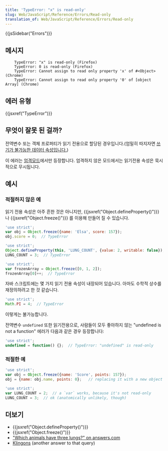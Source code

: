 ```yaml
---
title: 'TypeError: "x" is read-only'
slug: Web/JavaScript/Reference/Errors/Read-only
translation_of: Web/JavaScript/Reference/Errors/Read-only
---
```

{{jsSidebar("Errors")}}

## 메시지

```
    TypeError: "x" is read-only (Firefox)
    TypeError: 0 is read-only (Firefox)
    TypeError: Cannot assign to read only property 'x' of #<Object> (Chrome)
    TypeError: Cannot assign to read only property '0' of [object Array] (Chrome)
```

## 에러 유형

{{jsxref("TypeError")}}

## 무엇이 잘못 된 걸까?

전역변수 또는 객체 프로퍼티가 읽기 전용으로 할당된 경우입니다.(엄밀히 따지자면 [쓰기가 불가능한 데이터 속성입니다.](/en-US/docs/Web/JavaScript/Reference/Global_Objects/Object/defineProperty#Writable_attribute))

이 에러는 [엄격모드](/en-US/docs/Web/JavaScript/Reference/Strict_mode)에서만 등장합니다. 엄격하지 않은 모드에서는 읽기전용 속성은 묵시적으로 무시됩니다.

## 예시

### 적절하지 않은 예

읽기 전용 속성은 아주 흔한 것은 아니지만, {{jsxref("Object.defineProperty()")}} 나 {{jsxref("Object.freeze()")}} 를 이용해 만들어 질 수 있습니다.

```js example-bad
'use strict';
var obj = Object.freeze({name: 'Elsa', score: 157});
obj.score = 0;  // TypeError

'use strict';
Object.defineProperty(this, 'LUNG_COUNT', {value: 2, writable: false});
LUNG_COUNT = 3;  // TypeError

'use strict';
var frozenArray = Object.freeze([0, 1, 2]);
frozenArray[0]++;  // TypeError
```

자바 스크립트에는 몇 가지 읽기 전용 속성이 내장되어 있습니다. 아마도 수학적 상수를 재정의하려고 한 것 같습니다.

```js example-bad
'use strict';
Math.PI = 4;  // TypeError
```

이렇게는 불가능합니다.

전역변수 `undefined` 또한 읽기전용으로, 사람들이 모두 좋아하지 않는 "undefined is not a function" 에러가 다음과 같은 경우 등장합니다:

```js example-bad
'use strict';
undefined = function() {};  // TypeError: "undefined" is read-only
```

### 적절한 예

```js example-good
'use strict';
var obj = Object.freeze({name: 'Score', points: 157});
obj = {name: obj.name, points: 0};   // replacing it with a new object works

'use strict';
var LUNG_COUNT = 2;  // a `var` works, because it's not read-only
LUNG_COUNT = 3;  // ok (anatomically unlikely, though)
```

## 더보기

- {{jsxref("Object.defineProperty()")}}
- {{jsxref("Object.freeze()")}}
- ["Which animals have three lungs?" on answers.com](https://www.answers.com/Q/Which_animals_have_three_lungs)
- [Klingons](https://aliens.wikia.com/wiki/Klingon) (another answer to that query)
